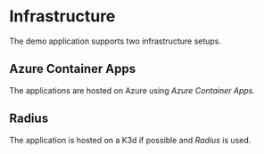 # Infrastructure
The demo application supports two infrastructure setups.

## Azure Container Apps
The applications are hosted on Azure using _Azure Container Apps_.

## Radius
The application is hosted on a K3d if possible and _Radius_ is used.
